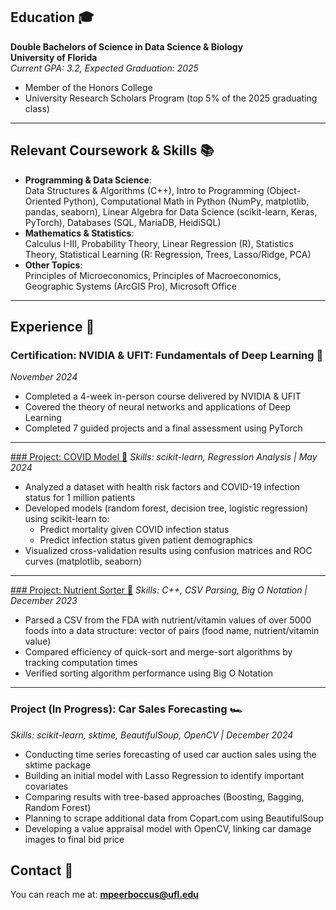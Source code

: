 
## Education 🎓
**Double Bachelors of Science in Data Science & Biology**  
**University of Florida**  
*Current GPA: 3.2, Expected Graduation: 2025*  

- Member of the Honors College  
- University Research Scholars Program (top 5% of the 2025 graduating class)

---

## Relevant Coursework & Skills 📚
- **Programming & Data Science**:  
  Data Structures & Algorithms (C++), Intro to Programming (Object-Oriented Python), Computational Math in Python (NumPy, matplotlib, pandas, seaborn), Linear Algebra for Data Science (scikit-learn, Keras, PyTorch), Databases (SQL, MariaDB, HeidiSQL)
- **Mathematics & Statistics**:  
  Calculus I-III, Probability Theory, Linear Regression (R), Statistics Theory, Statistical Learning (R: Regression, Trees, Lasso/Ridge, PCA)
- **Other Topics**:  
  Principles of Microeconomics, Principles of Macroeconomics, Geographic Systems (ArcGIS Pro), Microsoft Office  

---

## Experience 🔨

### Certification: NVIDIA & UFIT: Fundamentals of Deep Learning 🧠
*November 2024*  
- Completed a 4-week in-person course delivered by NVIDIA & UFIT
- Covered the theory of neural networks and applications of Deep Learning
- Completed 7 guided projects and a final assessment using PyTorch  

---

[### Project: COVID Model 🦠](https://github.com/marcuspeerboccus/COVID-19-Analysis)
*Skills: scikit-learn, Regression Analysis | May 2024*  
- Analyzed a dataset with health risk factors and COVID-19 infection status for 1 million patients
- Developed models (random forest, decision tree, logistic regression) using scikit-learn to:
  - Predict mortality given COVID infection status
  - Predict infection status given patient demographics  
- Visualized cross-validation results using confusion matrices and ROC curves (matplotlib, seaborn)  

---

[### Project: Nutrient Sorter 🍏](https://github.com/ShreyasKodela/Project3_Group20)
*Skills: C++, CSV Parsing, Big O Notation | December 2023*  
- Parsed a CSV from the FDA with nutrient/vitamin values of over 5000 foods into a data structure: vector of pairs (food name, nutrient/vitamin value)  
- Compared efficiency of quick-sort and merge-sort algorithms by tracking computation times  
- Verified sorting algorithm performance using Big O Notation  

---

### Project (In Progress): Car Sales Forecasting 🏎️
*Skills: scikit-learn, sktime, BeautifulSoup, OpenCV | December 2024*  
- Conducting time series forecasting of used car auction sales using the sktime package  
- Building an initial model with Lasso Regression to identify important covariates  
- Comparing results with tree-based approaches (Boosting, Bagging, Random Forest)  
- Planning to scrape additional data from Copart.com using BeautifulSoup  
- Developing a value appraisal model with OpenCV, linking car damage images to final bid price  

## Contact 🤝
You can reach me at: **mpeerboccus@ufl.edu**  

